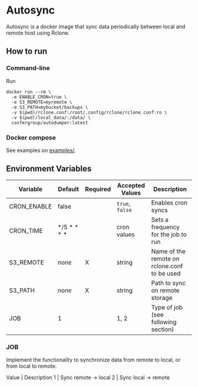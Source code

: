 # Autosync

Autosync is a docker image that sync data periodically between local and remote host using Rclone.

## How to run
### Command-line
Run

```
docker run --rm \
  -e ENABLE_CRON=true \
  -e S3_REMOTE=myremote \
  -e S3_PATH=mybucket/backups \
  -v $(pwd)/rclone.conf:/root/.config/rclone/rclone.conf:ro \
  -v $(pwd)/local_data/:/data/ \
  casfergroup/autodumper:latest
```

### Docker compose

See examples on [examples/](examples).

## Environment Variables
Variable | Default | Required | Accepted Values | Description
---|---|---|---|---
CRON_ENABLE | false | | `true`, `false` | Enables cron syncs
CRON_TIME | */5 * * * * | | cron values | Sets a frequency for the job to run
S3_REMOTE | *none* | X | string | Name of the remote on rclone.conf to be used
S3_PATH | *none* | X | string | Path to sync on remote storage
JOB | 1 | | 1, 2 | Type of job (see following section)

### JOB
Implement the functionality to synchronize data from remote to local, or from local to remote.

 Value   |    Description 
  1 | Sync remote → local
  2 | Sync local → remote

